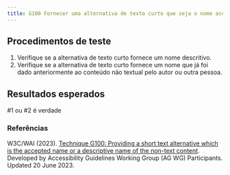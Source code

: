 ```yaml
---
title: G100 Fornecer uma alternativa de texto curto que seja o nome aceito ou um nome descritivo do conteúdo não textual
---
```


## Procedimentos de teste

1. Verifique se a alternativa de texto curto fornece um nome descritivo.
2. Verifique se a alternativa de texto curto fornece um nome que já foi dado anteriormente ao conteúdo não textual pelo autor ou outra pessoa.

## Resultados esperados

#1 ou #2 é verdade


### Referências

W3C/WAI (2023). [Technique G100: Providing a short text alternative which is the accepted name or a descriptive name of the non-text content](https://www.w3.org/WAI/WCAG21/Techniques/general/G100). Developed by Accessibility Guidelines Working Group (AG WG) Participants. Updated 20 June 2023.